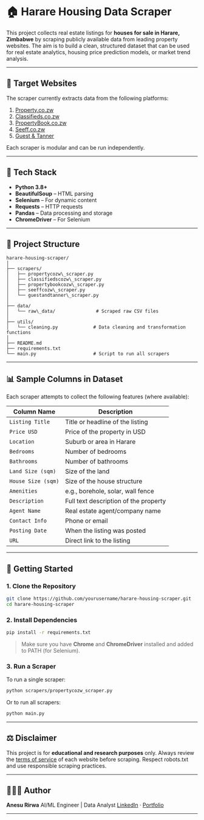 # 🏠 Harare Housing Data Scraper

This project collects real estate listings for **houses for sale in Harare, Zimbabwe** by scraping publicly available data from leading property websites. The aim is to build a clean, structured dataset that can be used for real estate analytics, housing price prediction models, or market trend analysis.

---

## 📌 Target Websites

The scraper currently extracts data from the following platforms:

1. [Property.co.zw](https://www.property.co.zw/)
2. [Classifieds.co.zw](https://www.classifieds.co.zw/zimbabwe-houses-for-sale)
3. [PropertyBook.co.zw](https://www.propertybook.co.zw/)
4. [Seeff.co.zw](https://www.seeff.co.zw/property-for-sale/harare)
5. [Guest & Tanner](https://www.guestandtanner.co.zw/property-for-sale)

Each scraper is modular and can be run independently.

---

## 🧰 Tech Stack

- **Python 3.8+**
- **BeautifulSoup** – HTML parsing
- **Selenium** – For dynamic content
- **Requests** – HTTP requests
- **Pandas** – Data processing and storage
- **ChromeDriver** – For Selenium

---

## 📂 Project Structure

```path
harare-housing-scraper/
│
├── scrapers/
│   ├── propertycozw\_scraper.py
│   ├── classifiedscozw\_scraper.py
│   ├── propertybookcozw\_scraper.py
│   ├── seeffcozw\_scraper.py
│   └── guestandtanner\_scraper.py
│
├── data/
│   └── raw\_data/               # Scraped raw CSV files
│
├── utils/
│   └── cleaning.py             # Data cleaning and transformation functions
│
├── README.md
├── requirements.txt
└── main.py                     # Script to run all scrapers
````

---

## 📊 Sample Columns in Dataset

Each scraper attempts to collect the following features (where available):

| Column Name         | Description                           |
|---------------------|---------------------------------------|
| `Listing Title`     | Title or headline of the listing      |
| `Price USD`         | Price of the property in USD          |
| `Location`          | Suburb or area in Harare              |
| `Bedrooms`          | Number of bedrooms                    |
| `Bathrooms`         | Number of bathrooms                   |
| `Land Size (sqm)`   | Size of the land                      |
| `House Size (sqm)`  | Size of the house structure           |
| `Amenities`         | e.g., borehole, solar, wall fence     |
| `Description`       | Full text description of the property |
| `Agent Name`        | Real estate agent/company name        |
| `Contact Info`      | Phone or email                        |
| `Posting Date`      | When the listing was posted           |
| `URL`               | Direct link to the listing            |

---

## 🚀 Getting Started

### 1. Clone the Repository

```bash
git clone https://github.com/yourusername/harare-housing-scraper.git
cd harare-housing-scraper
````

### 2. Install Dependencies

```bash
pip install -r requirements.txt
```

> Make sure you have **Chrome** and **ChromeDriver** installed and added to PATH (for Selenium).

### 3. Run a Scraper

To run a single scraper:

```bash
python scrapers/propertycozw_scraper.py
```

Or to run all scrapers:

```bash
python main.py
```

---

## ⚖️ Disclaimer

This project is for **educational and research purposes** only. Always review the [terms of service](https://www.property.co.zw/terms) of each website before scraping. Respect robots.txt and use responsible scraping practices.

---

## 👨🏽‍💻 Author

**Anesu Rirwa**
AI/ML Engineer | Data Analyst
[LinkedIn](https://www.linkedin.com/in/anesurirwa) · [Portfolio](https://tenagelabs.com)

---
